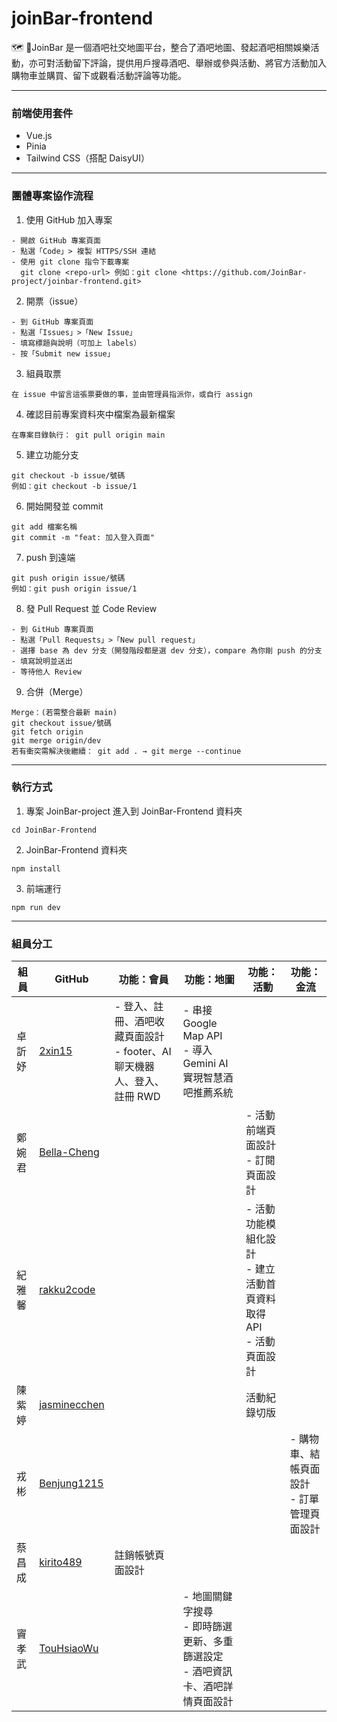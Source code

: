 # joinBar-frontend

🗺️ 🥂JoinBar 是一個酒吧社交地圖平台，整合了酒吧地圖、發起酒吧相關娛樂活動，亦可對活動留下評論，提供用戶搜尋酒吧、舉辦或參與活動、將官方活動加入購物車並購買、留下或觀看活動評論等功能。

---

### 前端使用套件

- Vue.js
- Pinia
- Tailwind CSS（搭配 DaisyUI）

---

### 團體專案協作流程

1. 使用 GitHub 加入專案
```
- 開啟 GitHub 專案頁面
- 點選「Code」> 複製 HTTPS/SSH 連結
- 使用 git clone 指令下載專案
  git clone <repo-url> 例如：git clone <https://github.com/JoinBar-project/joinbar-frontend.git>
```

2. 開票（issue）
```
- 到 GitHub 專案頁面
- 點選「Issues」>「New Issue」
- 填寫標題與說明（可加上 labels）
- 按「Submit new issue」
```

3. 組員取票
```
在 issue 中留言這張票要做的事，並由管理員指派你，或自行 assign
```

4. 確認目前專案資料夾中檔案為最新檔案
```
在專案目錄執行： git pull origin main
```

5. 建立功能分支
```
git checkout -b issue/號碼
例如：git checkout -b issue/1
```

6. 開始開發並 commit
```
git add 檔案名稱
git commit -m "feat: 加入登入頁面"
```

7. push 到遠端
```
git push origin issue/號碼
例如：git push origin issue/1
```

8. 發 Pull Request 並 Code Review
```
- 到 GitHub 專案頁面
- 點選「Pull Requests」>「New pull request」
- 選擇 base 為 dev 分支（開發階段都是選 dev 分支），compare 為你剛 push 的分支
- 填寫說明並送出
- 等待他人 Review
```

9. 合併（Merge）
```
Merge：(若需整合最新 main)
git checkout issue/號碼
git fetch origin
git merge origin/dev
若有衝突需解決後繼續： git add . → git merge --continue
```

---

### 執行方式

1. 專案 JoinBar-project 進入到 JoinBar-Frontend 資料夾
```
cd JoinBar-Frontend
```

2. JoinBar-Frontend 資料夾
```
npm install
```

3. 前端運行
```
npm run dev
```

---
### 組員分工

| 組員     | GitHub                                                 | 功能：會員 | 功能：地圖  | 功能：活動  | 功能：金流  |  
|----------|-------------------------------------------------------|------------|------------|------------|------------|
| 卓訢妤   | [2xin15](https://github.com/2xin15)                    | - 登入、註冊、酒吧收藏頁面設計 <br> - footer、AI 聊天機器人、登入、註冊 RWD  | - 串接 Google Map API<br> - 導入 Gemini AI 實現智慧酒吧推薦系統 |            |            |
| 鄭婉君   | [Bella-Cheng](https://github.com/Bella-Cheng)          |            |            | - 活動前端頁面設計 <br> - 訂閱頁面設計 |            |
| 紀雅馨   | [rakku2code](https://github.com/rakku2code)            |            |            | - 活動功能模組化設計 <br> - 建立活動首頁資料取得 API <br> - 活動頁面設計 |            |
| 陳紫婷   | [jasminecchen](https://github.com/jasminecchen)        |            |            | 活動紀錄切版 |            |
| 戎彬     | [Benjung1215](https://github.com/Benjung1215)          |            |            |            | - 購物車、結帳頁面設計 <br> - 訂單管理頁面設計 |
| 蔡昌成   | [kirito489](https://github.com/kirito489)              | 註銷帳號頁面設計 |            |            |            |
| 竇孝武   | [TouHsiaoWu](https://github.com/TouHsiaoWu)            |            | - 地圖關鍵字搜尋 <br> - 即時篩選更新、多重篩選設定 <br> - 酒吧資訊卡、酒吧詳情頁面設計 |            |            |

